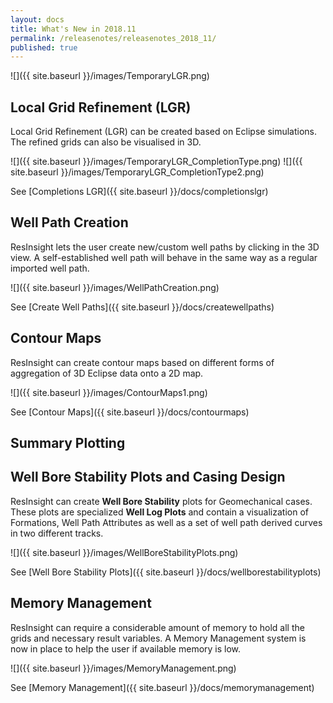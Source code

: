 ```yaml
---
layout: docs
title: What's New in 2018.11
permalink: /releasenotes/releasenotes_2018_11/
published: true
---
```


![]({{ site.baseurl }}/images/TemporaryLGR.png)

## Local Grid Refinement (LGR)
Local Grid Refinement (LGR) can be created based on Eclipse simulations. The refined grids can also be visualised in 3D.

![]({{ site.baseurl }}/images/TemporaryLGR_CompletionType.png) ![]({{ site.baseurl }}/images/TemporaryLGR_CompletionType2.png)

See [Completions LGR]({{ site.baseurl }}/docs/completionslgr)

## Well Path Creation
ResInsight lets the user create new/custom well paths by clicking in the 3D view. A self-established well path will behave in the same way as a regular imported well path.

![]({{ site.baseurl }}/images/WellPathCreation.png)

See [Create Well Paths]({{ site.baseurl }}/docs/createwellpaths)

## Contour Maps
ResInsight can create contour maps based on different forms of aggregation of 3D Eclipse data onto a 2D map.

![]({{ site.baseurl }}/images/ContourMaps1.png)

See [Contour Maps]({{ site.baseurl }}/docs/contourmaps)

## Summary Plotting

## Well Bore Stability Plots and Casing Design
ResInsight can create **Well Bore Stability** plots for Geomechanical cases. These plots are specialized **Well Log Plots** and contain a visualization of Formations, Well Path Attributes as well as a set of well path derived curves in two different tracks.

![]({{ site.baseurl }}/images/WellBoreStabilityPlots.png)

See [Well Bore Stability Plots]({{ site.baseurl }}/docs/wellborestabilityplots)

## Memory Management
ResInsight can require a considerable amount of memory to hold all the grids and necessary result variables. A Memory Management system is now in place to help the user if available memory is low.

![]({{ site.baseurl }}/images/MemoryManagement.png)

See [Memory Management]({{ site.baseurl }}/docs/memorymanagement)
